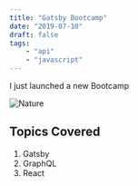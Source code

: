 ```yaml
---
title: "Gatsby Bootcamp"
date: "2019-07-10"
draft: false
tags:
    - "api"
    - "javascript"
---
```

I just launched a new Bootcamp

![Nature](./shutterstock_1.jpg)

## Topics Covered

1. Gatsby
2. GraphQL
3. React